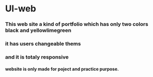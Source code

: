 # UI-web


### This web site a kind of portfolio which has only two colors black and yellowlimegreen
### it has users changeable thems
### and it is totaly responsive
#### website is only made for poject and practice purpose.
